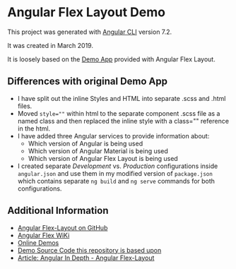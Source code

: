# Angular Flex Layout Demo

This project was generated with [Angular CLI](https://github.com/angular/angular-cli) version 7.2.

It was created in March 2019.

It is loosely based on the [Demo App](https://github.com/angular/flex-layout/tree/master/src/apps/demo-app) provided with Angular Flex Layout.

## Differences with original Demo App
* I have split out the inline Styles and HTML into separate .scss and .html files.
* Moved `style=""` within html to the separate component .scss file as a named class and then replaced the inline style with a class="" reference in the html.
* I have added three Angular services to provide information about:
  * Which version of Angular is being used
  * Which version of Angular Material is being used
  * Which version of Angular Flex Layout is being used
* I created separate *Development* vs. *Production* configurations inside `angular.json` and use them in my modified version of `package.json` which contains separate `ng build` and `ng serve` commands for both configurations.

## Additional Information
* [Angular Flex-Layout on GitHub](https://github.com/angular/flex-layout)
* [Angular Flex WiKi](https://github.com/angular/flex-layout/wiki)
* [Online Demos](https://tburleson-layouts-demos.firebaseapp.com/)
* [Demo Source Code this repository is based upon](https://github.com/angular/flex-layout/tree/master/src/apps/demo-app)
* [Article: Angular In Depth - Angular Flex-Layout](https://blog.angularindepth.com/angular-flex-layout-flexbox-and-grid-layout-for-angular-component-6e7c24457b63)
